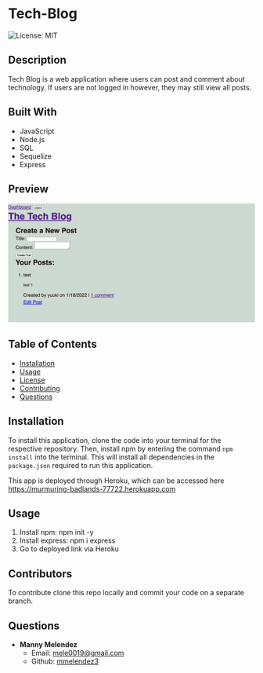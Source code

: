 # Tech-Blog

![License: MIT](https://img.shields.io/badge/License-MIT-yellow.svg)

## Description
Tech Blog is a web application where users can post and comment about technology. If users are not logged in however, they may still view all posts.

## Built With
* JavaScript
* Node.js
* SQL
* Sequelize
* Express



## Preview
![Screenshot of project's webpage](assets/images/techblog.png)

## Table of Contents
* [Installation](#installation)
* [Usage](#usage)
* [License](#license)
* [Contributing](#contributing)
* [Questions](#questions)
## Installation

To install this application, clone the code into your terminal for the respective repository. Then, install npm by entering the command ```npm install```  into the terminal. This will install all dependencies in the ```package.json``` required to run this application.


This app is deployed through Heroku, which can be accessed here https://murmuring-badlands-77722.herokuapp.com

## Usage
1. Install npm: npm init -y
2. Install express: npm i express
3. Go to deployed link via Heroku 

## Contributors
To contribute clone this repo locally and commit your code on a separate branch.

## Questions
* <strong>Manny Melendez</strong>
    * Email: mele0019@gmail.com
    * Github: [mmelendez3](https://github.com/mmelendez3)